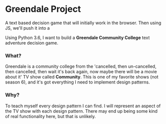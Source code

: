 # Greendale Project

A text based decision game that will initially work in the browser.  Then using JS, we'll push it into a 

Using Python 3.6, I want to build a **Greendale Community College** text adventure decision game.  

### What?
Greendale is a community college from the 'cancelled, then un-cancelled, then cancelled, then wait it's back again, now maybe there will be a movie about it' TV show called __Community__.  This is one of my favorite shows (not season 6), and it's got everything I need to implement design patterns.

### Why?
To teach myself every design pattern I can find.  I will represent an aspect of the TV show with each design pattern.  There may end up being some kind of real functionality here, but that is unlikely.

